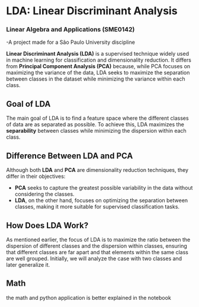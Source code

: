 # LDA: Linear Discriminant Analysis  

### Linear Algebra and Applications (SME0142)  

-A project made for a São Paulo University discipline

**Linear Discriminant Analysis (LDA)** is a supervised technique widely used in machine learning for classification and dimensionality reduction. It differs from **Principal Component Analysis (PCA)** because, while PCA focuses on maximizing the variance of the data, LDA seeks to maximize the separation between classes in the dataset while minimizing the variance within each class.  

## Goal of LDA  

The main goal of LDA is to find a feature space where the different classes of data are as separated as possible. To achieve this, LDA maximizes the **separability** between classes while minimizing the dispersion within each class.  

## Difference Between LDA and PCA  

Although both **LDA** and **PCA** are dimensionality reduction techniques, they differ in their objectives:  

- **PCA** seeks to capture the greatest possible variability in the data without considering the classes.  
- **LDA**, on the other hand, focuses on optimizing the separation between classes, making it more suitable for supervised classification tasks.  

## How Does LDA Work?  

As mentioned earlier, the focus of LDA is to maximize the ratio between the dispersion of different classes and the dispersion within classes, ensuring that different classes are far apart and that elements within the same class are well grouped. Initially, we will analyze the case with two classes and later generalize it.  

## Math

the math and python application is better explained in the notebook


